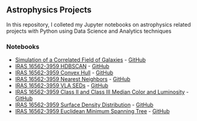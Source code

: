 ## Astrophysics Projects
In this repository, I colleted my Jupyter notebooks on astrophysics related projects with Python using Data Science and Analytics techniques

### Notebooks

* [Simulation of a Correlated Field of Galaxies](http://nbviewer.jupyter.org/github/virginiemontes/Astrophysics_Projects/blob/master/notebooks/Simulation_of_a_Correlated_Field_of_Galaxies.ipynb) - [GitHub](https://github.com/virginiemontes/Astrophysics_Projects/blob/master/notebooks/Simulation_of_a_Correlated_Field_of_Galaxies.ipynb)
* [IRAS 16562-3959 HDBSCAN](http://nbviewer.jupyter.org/github/virginiemontes/Astrophysics_Projects/blob/master/notebooks/IRAS_16562_3959_HDBSCAN.ipynb) - [GitHub](https://github.com/virginiemontes/Astrophysics_Projects/blob/master/notebooks/IRAS_16562_3959_HDBSCAN.ipynb)
* [IRAS 16562-3959 Convex Hull](http://nbviewer.jupyter.org/github/virginiemontes/Astrophysics_Projects/blob/master/notebooks/IRAS_16562_3959_Convex_Hull.ipynb) - [GitHub](https://github.com/virginiemontes/Astrophysics_Projects/blob/master/notebooks/IRAS_16562_3959_Convex_Hull.ipynb)
* [IRAS 16562-3959 Nearest Neighbors](http://nbviewer.jupyter.org/github/virginiemontes/Astrophysics_Projects/blob/master/notebooks/IRAS_16562_3959_Nearest_Neighbors.ipynb) - [GitHub](https://github.com/virginiemontes/Astrophysics_Projects/blob/master/notebooks/IRAS_16562_3959_Nearest_Neighbors.ipynb)
* [IRAS 16562-3959 VLA SEDs](http://nbviewer.jupyter.org/github/virginiemontes/Astrophysics_Projects/blob/master/notebooks/IRAS_16562_3959_VLA_SEDs.ipynb) - [GitHub](https://github.com/virginiemontes/Astrophysics_Projects/blob/master/notebooks/IRAS_16562_3959_VLA_SEDs.ipynb)
* [IRAS 16562-3959 Class II and Class III Median Color and Luminosity](http://nbviewer.jupyter.org/github/virginiemontes/Astrophysics_Projects/blob/master/notebooks/IRAS_16562_3959_Class_II_and_III_median_color_and_luminosity.ipynb) - [GitHub](https://github.com/virginiemontes/Astrophysics_Projects/blob/master/notebooks/IRAS_16562_3959_Class_II_and_III_median_color_and_luminosity.ipynb)
* [IRAS 16562-3959 Surface Density Distribution]() - [GitHub](https://github.com/virginiemontes/Astrophysics_Projects/blob/master/notebooks/IRAS_16562_3959_surface_density_distribution.ipynb)
* [IRAS 16562-3959 Euclidean Minimum Spanning Tree](http://nbviewer.jupyter.org/github/virginiemontes/Astrophysics_Projects/blob/master/notebooks/IRAS_16562_3959_minimum_spanning_tree.ipynb) - [GitHub](https://github.com/virginiemontes/Astrophysics_Projects/blob/master/notebooks/IRAS_16562_3959_minimum_spanning_tree.ipynb)
